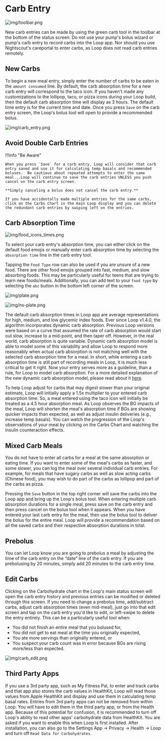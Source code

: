 # Carb Entry

![img/toolbar.png](img/toolbar.png)

New carb entries can be made by using the green carb tool in the toolbar at the bottom of the status screen.  Do not use your pump's bolus wizard or pump's carb entry to record carbs into the Loop app.  Nor should you use Nightscout's careportal to enter carbs, as Loop does not read carb entries remotely.

## New Carbs

To begin a new meal entry, simply enter the number of carbs to be eaten in the `amount consumed` line.  By default, the carb absorption time for a new carb entry will correspond to the taco icon.  If you haven't made any customizations to the lollipop, taco, or pizza icons during your Loop build, then the default carb absorption time will display as 3 hours.  The default time entry is for the current time and date.  Once you press `Save` on the carb entry screen, the Loop's bolus tool will open to provide a recommended bolus.

![img/carb_entry.png](img/carb_entry.png)

## Avoid Double Carb Entries

!!!info "Be Aware"

    When you press `Save` for a carb entry, Loop will consider that carb entry saved and use it for calculating temp basals and recommended boluses.  Be cautious about repeated attempts to enter the same meal...Loop will continue to save the carb entries UNLESS you push cancel on the carb entry screen.
    
    **Simply canceling a bolus does not cancel the carb entry.**
    
    If you have accidentally made multiple entries for the same carbs, click on the Carbs Chart in the main Loop display and you can delete the redundant carb entries by swiping left on the entries.

## Carb Absorption Time

![img/food_icons_times.png](img/food_icons_times.png)

To select your carb entry's absorption time, you can either click on the default food emojis or manually enter carb absorption time by selecting the `absorption time` line in the carb entry tool.

Tapping the `Food Type` row can also be used if you are unsure of a new food.  There are other food emojis grouped into fast, medium, and slow absorbing foods.  This may be particularly useful for teens that are trying to learn new foods/meals.  Additionally, you can add text to your `food type` by selecting the `abc` button in the bottom left corner of the screen.

![img/plate.png](img/plate.png)

![img/ns-plate.png](img/ns-plate.png)

The default carb absorption times in Loop app are average representations for high, medium, and low glycemic index foods.  Ever since Loop v1.4.0, the algorithm incorporates dynamic carb absorption.  Previous Loop versions were based on a curve that assumed the rate of carb absorption would start out slow, increase to a mid-point, and then taper off.  However, in the real world, carb absorption is quite variable.  Dynamic carb absorption model is able to model some of this variability and allow Loop to respond more reasonably when actual carb absorption is not matching well with the selected carb absorption time for a meal.  In short, while entering a carb absorption time is still part of recording meals in Loop, it is much less critical to get it right.  Now your entry serves more as a guideline, than a rule, for Loop to model carb absorption.  For a more detailed explanation of the new dynamic carb absorption model, please read about it [here](https://github.com/LoopKit/Loop/pull/507).

To help Loop adjust for carbs that may digest slower than your original estimate, Loop will initially apply a 1.5x multiplier to your entered carb absorption time.  So, a meal entered using the taco icon will initially be treated as a 4.5 hour absorption meal.  As Loop observes the BG impacts of the meal, Loop will shorten the meal's absorption time if BGs are showing quicker impacts than expected, as well as adjust insulin deliveries (e.g., increase temp basals).  You can watch the progression of the Loop's observations of your meal by clicking on the Carbs Chart and watching the insulin counteraction effects.

## Mixed Carb Meals

You do not have to enter all carbs for a meal at the same absorption or eating time.  If you want to enter some of the meal's carbs as faster, and some slower, you can log the meal over several individual carb entries.  For example, for meals that have sugary carbs as well as slow acting carbs (Chinese food), you may wish to do part of the carbs as lollipop and part of the carbs as pizza.

Pressing the `Save` button in the top right corner will save the carbs into the Loop app and bring up the Loop's bolus tool.  When entering multiple carb absorption durations for a single meal, press save on the carb entry and then press cancel on the bolus tool when it appears.  When you have entered your last carb entry for the meal, then use the bolus tool to deliver the bolus for the entire meal.  Loop will provide a recommendation based on all the saved carbs and their respective absorption durations in total.

## Prebolus

You can let Loop know you are going to prebolus a meal by adjusting the time of the carb entry on the “date” line of the carb entry.  If you are prebolusing by 20 minutes, simply add 20 minutes to the carb entry time.

## Edit Carbs

Clicking on the Carbohydrate chart in the Loop's main status screen will open the carb entry history and previous entries can be modified or deleted through this screen.  If you need to change a prebolus time, add/subtract carbs, adjust carb absorption times (even mid-meal), just go into that edit screen and tap on the carb entry you'd like to edit, or left-swipe to delete the entry entirely.  This can be a particularly useful tool when:

* You did not finish an entire meal that you bolused for,
* You did not get to eat meal at the time you originally expected,
* You ate more servings than originally entered, or
* You suspect your carb count was in error because BGs are rising more/less than expected.

![img/carb_edit.png](img/carb_edit.png)

## Third Party Apps

If you use a 3rd party app, such as My Fitness Pal, to enter and track carbs and that app also stores the carb values in HealthKit, Loop will read those values from Apple HealthKit and display and use them in calculating temp basal rates. Entries from 3rd party apps can not be removed from within Loop.  You will have to edit them in the third party app, or from the Health app. Because of this potential for confusion, it is recommended to turn off Loop's ability to read other apps' carbohydrate data from HealthKit. You are asked if you want to enable this when Loop is first installed. After installation, you can also go to the Settings App -> Privacy -> Health -> Loop and turn off `Read Data for Carbohydrates`.
